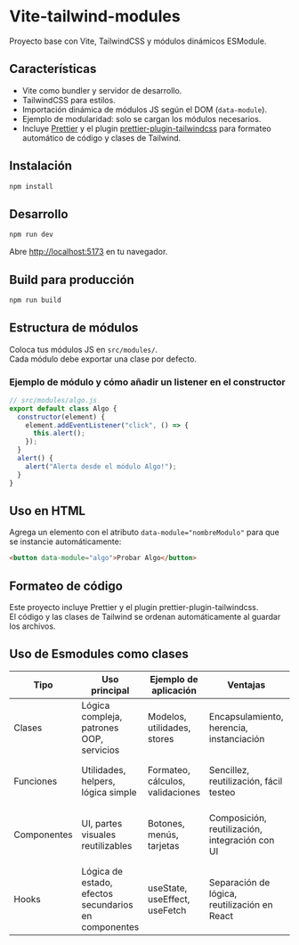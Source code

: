 # Vite-tailwind-modules

Proyecto base con Vite, TailwindCSS y módulos dinámicos ESModule.

## Características

- Vite como bundler y servidor de desarrollo.
- TailwindCSS para estilos.
- Importación dinámica de módulos JS según el DOM (`data-module`).
- Ejemplo de modularidad: solo se cargan los módulos necesarios.
- Incluye [Prettier](https://prettier.io/) y el plugin [prettier-plugin-tailwindcss](https://github.com/tailwindlabs/prettier-plugin-tailwindcss) para formateo automático de código y clases de Tailwind.

## Instalación

```bash
npm install
```

## Desarrollo

```bash
npm run dev
```

Abre [http://localhost:5173](http://localhost:5173) en tu navegador.

## Build para producción

```bash
npm run build
```

## Estructura de módulos

Coloca tus módulos JS en `src/modules/`.  
Cada módulo debe exportar una clase por defecto.

### Ejemplo de módulo y cómo añadir un listener en el constructor

```js
// src/modules/algo.js
export default class Algo {
  constructor(element) {
    element.addEventListener("click", () => {
      this.alert();
    });
  }
  alert() {
    alert("Alerta desde el módulo Algo!");
  }
}
```

## Uso en HTML

Agrega un elemento con el atributo `data-module="nombreModulo"` para que se instancie automáticamente:

```html
<button data-module="algo">Probar Algo</button>
```

## Formateo de código

Este proyecto incluye Prettier y el plugin prettier-plugin-tailwindcss.  
El código y las clases de Tailwind se ordenan automáticamente al guardar los archivos.

## Uso de Esmodules como clases

| Tipo        | Uso principal                                        | Ejemplo de aplicación            | Ventajas                                       | Desventajas                              |
| ----------- | ---------------------------------------------------- | -------------------------------- | ---------------------------------------------- | ---------------------------------------- |
| Clases      | Lógica compleja, patrones OOP, servicios             | Modelos, utilidades, stores      | Encapsulamiento, herencia, instanciación       | Verbosidad, menos idiomático en frontend |
| Funciones   | Utilidades, helpers, lógica simple                   | Formateo, cálculos, validaciones | Sencillez, reutilización, fácil testeo         | Menos adecuadas para lógica con estado   |
| Componentes | UI, partes visuales reutilizables                    | Botones, menús, tarjetas         | Composición, reutilización, integración con UI | Dependen de framework (React, Vue, etc.) |
| Hooks       | Lógica de estado, efectos secundarios en componentes | useState, useEffect, useFetch    | Separación de lógica, reutilización en React   | Específicos de React, no universales     |
